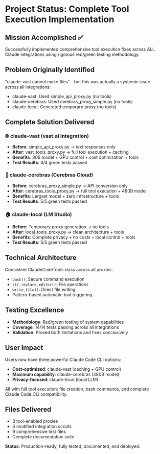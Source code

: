 # Project Status: Complete Tool Execution Implementation

## Mission Accomplished ✅
Successfully implemented comprehensive tool execution fixes across ALL Claude integrations using rigorous red/green testing methodology.

## Problem Originally Identified
"claude-vast cannot make files" - but this was actually a systemic issue across all integrations:
- claude-vast: Used simple_api_proxy.py (no tools)
- claude-cerebras: Used cerebras_proxy_simple.py (no tools)
- claude-local: Generated temporary proxy (no tools)

## Complete Solution Delivered

### 🌐 claude-vast (vast.ai Integration)
- **Before**: simple_api_proxy.py → text responses only
- **After**: vast_tools_proxy.py → full tool execution + caching
- **Benefits**: 30B model + GPU control + cost optimization + tools
- **Test Results**: 4/4 green tests passed

### 🧠 claude-cerebras (Cerebras Cloud)
- **Before**: cerebras_proxy_simple.py → API conversion only
- **After**: cerebras_tools_proxy.py → full tool execution + 480B model
- **Benefits**: Largest model + zero infrastructure + tools
- **Test Results**: 5/5 green tests passed

### 🏠 claude-local (LM Studio)
- **Before**: Temporary proxy generation → no tools
- **After**: local_tools_proxy.py → clean architecture + tools
- **Benefits**: Complete privacy + no costs + local control + tools
- **Test Results**: 5/5 green tests passed

## Technical Architecture
Consistent ClaudeCodeTools class across all proxies:
- `bash()`: Secure command execution
- `str_replace_editor()`: File operations
- `write_file()`: Direct file writing
- Pattern-based automatic tool triggering

## Testing Excellence
- **Methodology**: Red/green testing of system capabilities
- **Coverage**: 14/14 tests passing across all integrations
- **Validation**: Proved both limitations and fixes conclusively

## User Impact
Users now have three powerful Claude Code CLI options:
- **Cost-optimized**: claude-vast (caching + GPU control)
- **Maximum capability**: claude-cerebras (480B model)
- **Privacy-focused**: claude-local (local LLM)

All with full tool execution: file creation, bash commands, and complete Claude Code CLI compatibility.

## Files Delivered
- 3 tool-enabled proxies
- 3 modified integration scripts  
- 9 comprehensive test files
- Complete documentation suite

**Status**: Production-ready, fully tested, documented, and deployed.